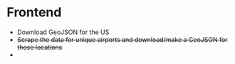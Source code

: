# Frontend

- Download GeoJSON for the US
- ~~Scrape the data for unique airports and download/make a GeoJSON for those locations~~
- 
